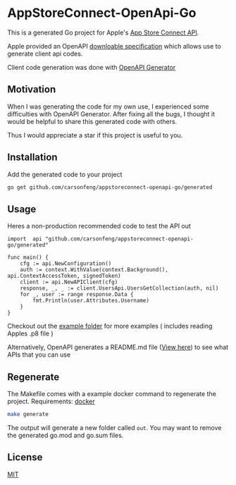 # AppStoreConnect-OpenApi-Go

This is a generated Go project for Apple's [App Store Connect API](https://developer.apple.com/documentation/appstoreconnectapi).

Apple provided an OpenAPI
[downloable specification](https://developer.apple.com/sample-code/app-store-connect/app-store-connect-openapi-specification.zip) which allows use to generate client api codes.

Client code generation was done with [OpenAPI Generator](https://github.com/OpenAPITools/openapi-generator)

## Motivation

When I was generating the code for my own use, I experienced some difficulties with OpenAPI Generator.
After fixing all the bugs, I thought it would be helpful to share this generated code with others.

Thus I would appreciate a star if this project is useful to you.

## Installation

Add the generated code to your project

```bash
go get github.com/carsonfeng/appstoreconnect-openapi-go/generated
```

## Usage

Heres a non-production recommended code to test the API out
```golang
import 	api "github.com/carsonfeng/appstoreconnect-openapi-go/generated"

func main() {
	cfg := api.NewConfiguration()
	auth := context.WithValue(context.Background(), api.ContextAccessToken, signedToken)
	client := api.NewAPIClient(cfg)
	response, _, _ := client.UsersApi.UsersGetCollection(auth, nil)
	for _, user := range response.Data {
		fmt.Println(user.Attributes.Username)
	}
}
```

Checkout out the [example folder](https://github.com/carsonfeng/appstoreconnect-openapi-go/tree/master/example) for more examples ( includes reading Apples .p8 file )

Alternatively, OpenAPI generates a README.md file ([View here](https://github.com/carsonfeng/appstoreconnect-openapi-go/blob/master/generated/README.md)) to see what APIs that you can use

## Regenerate

The Makefile comes with a example docker command to regenerate the project.
Requirements: [docker](https://www.docker.com/get-started)

```bash
make generate
```

The output will generate a new folder called `out`.
You may want to remove the generated go.mod and go.sum files.

## License
[MIT](https://choosealicense.com/licenses/mit/)
